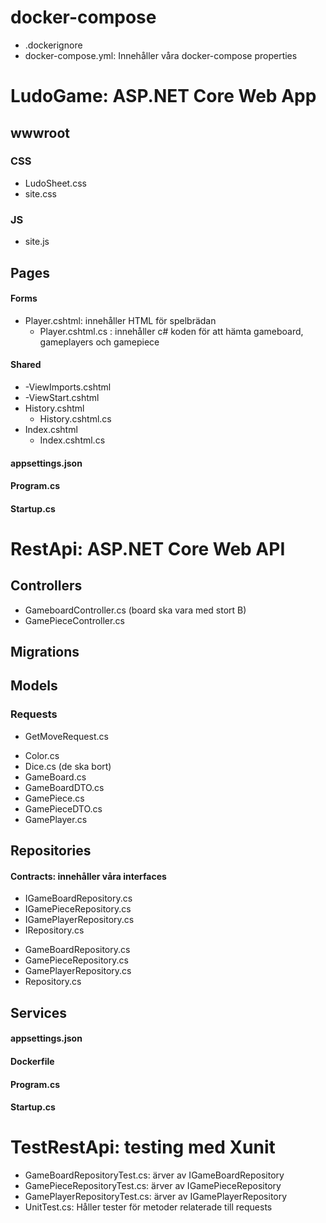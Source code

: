 
# docker-compose
* .dockerignore
* docker-compose.yml: Innehåller våra docker-compose properties

# LudoGame: ASP.NET Core Web App
## wwwroot
### CSS
* LudoSheet.css
* site.css
### JS
* site.js
## Pages
#### Forms
* Player.cshtml: innehåller HTML för spelbrädan 
  - Player.cshtml.cs : innehåller c# koden för att hämta gameboard, gameplayers och gamepiece
#### Shared
* -ViewImports.cshtml
* -ViewStart.cshtml
* History.cshtml
  - History.cshtml.cs
* Index.cshtml
  - Index.cshtml.cs
#### appsettings.json
#### Program.cs
#### Startup.cs

# RestApi: ASP.NET Core Web API
## Controllers
* GameboardController.cs (board ska vara med stort B)
* GamePieceController.cs
## Migrations
## Models
### Requests
  - GetMoveRequest.cs
* Color.cs
* Dice.cs (de ska bort)
* GameBoard.cs
* GameBoardDTO.cs
* GamePiece.cs
* GamePieceDTO.cs
* GamePlayer.cs
## Repositories
#### Contracts: innehåller våra interfaces
   - IGameBoardRepository.cs
   - IGamePieceRepository.cs
   - IGamePlayerRepository.cs
   - IRepository.cs
* GameBoardRepository.cs
* GamePieceRepository.cs
* GamePlayerRepository.cs
* Repository.cs
## Services
#### appsettings.json
#### Dockerfile
#### Program.cs
#### Startup.cs

# TestRestApi: testing med Xunit
* GameBoardRepositoryTest.cs: ärver av IGameBoardRepository
* GamePieceRepositoryTest.cs: ärver av IGamePieceRepository
* GamePlayerRepositoryTest.cs: ärver av IGamePlayerRepository
* UnitTest.cs: Håller tester för metoder relaterade till requests








